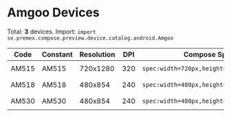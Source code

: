 # Amgoo Devices

Total: **3** devices. Import: `import se.premex.compose.preview.device.catalog.android.Amgoo`

| Code | Constant | Resolution | DPI | Compose Spec | Preview Usage |
|------|----------|------------|-----|-------------|---------------|
| AM515 | AM515 | 720x1280 | 320 | `spec:width=720px,height=1280px,dpi=320` | `@Preview(device = Amgoo.AM515)` |
| AM518 | AM518 | 480x854 | 240 | `spec:width=480px,height=854px,dpi=240` | `@Preview(device = Amgoo.AM518)` |
| AM530 | AM530 | 480x854 | 240 | `spec:width=480px,height=854px,dpi=240` | `@Preview(device = Amgoo.AM530)` |

<!-- Generated automatically. Do not edit manually. -->
